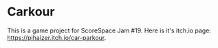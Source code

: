 # Carkour

This is a game project for ScoreSpace Jam #19. 
Here is it's itch.io page: https://pihaizer.itch.io/car-parkour.
